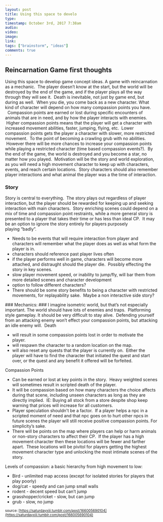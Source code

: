 ```yaml
---
layout: post
title: Using this space to develo
type: 
timestamp: October 3rd, 2017 7:38am
audio: 
video: 
image: 
link: 
tags: ["brainstorm", "ideas"]
comments: true
---
```

## Reincarnation Game first thoughts ##
Using this space to develop game concept ideas.
A game with reincarnation as a mechanic.  The player doesn’t know at the start, but the world will be destroyed by the end of the game, and if the player plays all the way through they will see it.  Death is inevitable, not just by game end, but during as well.  When you die, you come back as a new character. What kind of character will depend on how many compassion points you have.
  Compassion points are earned or lost during specific encounters of animals that are in need, and by how the player interacts with enemies.  Higher compassion points means that the player will get a character with increased movement abilities, faster, jumping, flying, etc.  Lower compassion points gets the player a character with slower, more restricted movement.  To the point of becoming a crawling grub with no abilities.  However there will be more chances to increase your compassion points while playing a restricted character (time based compassion events?).  By the end of the game, the world is destroyed and you become a star, no matter how you played. 
Motivation will be the story and world exploration, as you will need a high movement character to keep up with characters, events, and reach certain locations.  Story characters should also remember player interactions and what animal the player was a the time of interaction.
### Story ###
Story is central to everything.  The story plays out regardless of player interaction, but the player should be rewarded for keeping up and seeking interaction with main characters.  Story enriching scenes could depend on a mix of time and compassion point restraints, while a more general story is presented to a player that takes their time or has less than ideal CP.  It may be an option to ignore the story entirely for players purposely playing “badly”.
<ul><li>Needs to be events that will require interaction from player and characters will remember what the player does as well as what form the player is in.</li><li>characters should reference past player lives often</li><li>if the player performs well in game, characters will become more attached, and distraught should the player die.  Possibly effecting the story in key scenes.</li><li>slow player movement speed, or inability to jump/fly, will bar them from more detailed scenes and character development</li><li>option to follow different characters?</li><li>There should be some story benefits to being a character with restricted movements, for replayability sake.  Maybe a non interactive side story?</li></ul>### Mechanics: ###
I imagine isometric world, but that’s not especially important.
The world should have lots of enemies and traps.  Platforming style gameplay. It should be very difficult to stay alive.  Defending yourself from an attacking enemy won’t effect your compassion points, but attacking an idle enemy will. 
Death 
<ul><li>will result in some compassion points lost in order to motivate the player. </li><li>will respawn the character to a random location on the map.</li><li>will also reset any quests that the player is currently on.  Either the player will have to find the character that initiated the quest and start over, or the quest and any benefit it offered will be forfeited.<br</li></ul>
Compassion Points 
<ul><li>Can be earned or lost at key points in the story.  Heavy weighted scenes will sometimes result in scripted death of the player.</li><li>It will be compassion based on how many characters the choice affects during that scene, including unseen characters as long as they are directly implied.  IE: Buying all stock from a store despite shop keep warning that prices will increase for all customers.</li><li>Player speculation shouldn't be a factor.  If a player helps a npc in a scripted moment of need and that npc goes on to hurt other npcs in future scenes the player will still receive positive compassion points. For simplicity’s sake.<br</li><li>There will be points on the map where players can help or harm animals or non-story characters to affect their CP.  If the player has a high movement character then these locations will be fewer and farther apart.  These locations will be pivitol for players getting the highest movement character type and unlocking the most intimate scenes of the story.</li></ul>
Levels of compassion: a basic hierarchy from high movement to low:
<ul><li>Bird - unlimited map access (except for isolated stories for players that play poorly)<br</li><li>dog/cat - speedy and can jump small walls</li><li>rodent - decent speed but can’t jump</li><li>grasshopper/cricket - slow, but can jump</li><li>grub - slow, no jump</li></ul>
  
<small>source: [https://saturdayxiii.tumblr.com/post/166005690104](https://saturdayxiii.tumblr.com/post/166005690104)</small>